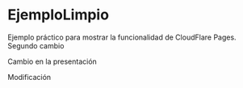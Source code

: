 # EjemploLimpio

Ejemplo práctico para mostrar la funcionalidad de CloudFlare Pages.
Segundo cambio

Cambio en la presentación

Modificación
